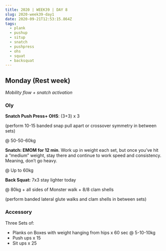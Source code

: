 ```yaml
---
title: 2020 | WEEK39 | DAY 8
slug: 2020-week39-day1
date: 2020-09-21T12:53:15.864Z
tags:
  - plank
  - pushup
  - situp
  - snatch
  - pushpress
  - ohs
  - squat
  - backsquat
---
```

## Monday (Rest week)

*Mobility flow + snatch activation*

### Oly

**Snatch Push Press+ OHS**: (3+3) x 3

(perform 10-15 banded snap pull apart or crossover symmetry in between sets)

@ 50-50-60kg

**Snatch: EMOM for 12 min**. Work up in weight each set, but once you’ve hit a “medium” weight, stay there and continue to work speed and consistency. Meaning, don’t go heavy.

@ Up to 60kg

**Back Squat:** 7x3 stay lighter today

@ 80kg + all sides of Monster walk + 8/8 clam shells

(perform banded lateral glute walks and clam shells in between sets)

### Accessory

Three Sets of:

* Planks on Boxes with weight hanging from hips x 60 sec @ 5-10-10kg
* Push ups x 15
* Sit ups x 25